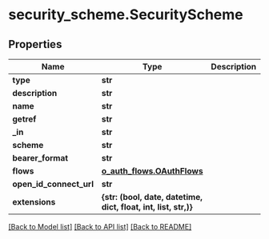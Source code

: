 # security_scheme.SecurityScheme

## Properties
Name | Type | Description | Notes
------------ | ------------- | ------------- | -------------
**type** | **str** |  | [optional] 
**description** | **str** |  | [optional] 
**name** | **str** |  | [optional] 
**getref** | **str** |  | [optional] 
**_in** | **str** |  | [optional] 
**scheme** | **str** |  | [optional] 
**bearer_format** | **str** |  | [optional] 
**flows** | [**o_auth_flows.OAuthFlows**](OAuthFlows.md) |  | [optional] 
**open_id_connect_url** | **str** |  | [optional] 
**extensions** | **{str: (bool, date, datetime, dict, float, int, list, str,)}** |  | [optional] 

[[Back to Model list]](../README.md#documentation-for-models) [[Back to API list]](../README.md#documentation-for-api-endpoints) [[Back to README]](../README.md)


